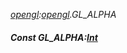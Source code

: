 _[opengl](../../modules/opengl/opengl-module.md):[opengl](../../modules/opengl/opengl-module.md).GL\_ALPHA_
##### Const GL\_ALPHA:[Int](../../modules/wonkey/wonkey-types-int.md)
